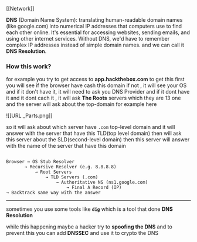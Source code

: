 [[Network]]

**DNS** (Domain Name System): translating human-readable domain names (like google.com) into numerical IP addresses that computers use to find each other online. It's essential for accessing websites, sending emails, and using other internet services. Without DNS, we'd have to remember complex IP addresses instead of simple domain names.
and we can call it **DNS Resolution**.

### **How this work?**

for example you try to get access to **app.hackthebox.com** to get this first you will see if the browser have cash this domain if not , it will see your OS and if it don't have it, it will need to ask you DNS Provider and if it dont have it and it dont cach it , it will ask **The Roots** servers which they are 13 one and the server will ask about the top-domain for example here

![[URL _Parts.png]]

so it will ask about which server have `.com` top-level domain and it will answer with the server that have this TLD(top level domain) then will ask this server about the SLD(second-level domain) then this server will answer with the name of the server that have this domain 
```Visual

Browser → OS Stub Resolver
       → Recursive Resolver (e.g. 8.8.8.8)
           → Root Servers
               → TLD Servers (.com)
                   → Authoritative NS (ns1.google.com)
                       → Final A Record (IP)
→ Backtrack same way with the answer

```
___
sometimes you use some tools like **`dig`** which is a tool that done **DNS Resolution**   

while this happening maybe a hacker try to **spoofing the DNS** and to prevent  this you can add **DNSSEC** and use it to crypto the DNS 
